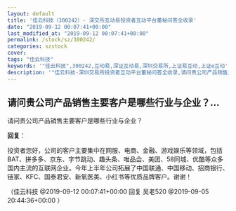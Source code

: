 ```yaml
---
layout: default
title: '佳云科技（300242）- 深交所互动易投资者互动平台董秘问答全收录'
date: "2019-09-12 00:07:41+00:00"
last_modified_at: "2019-09-12 00:07:41+00:00"
permalink: /stock/sz/300242/
categories: szstock
cover: 
tags: "佳云科技"
keywords: '"佳云科技",300242,互动易,深证互动易,深圳交易所,上证易互动,上证e互动'
description: '"佳云科技-深圳交易所投资者互动平台董秘问答全收录,请问贵公司产品销售主要客户是哪些行业与企业？"'
---
```


## 请问贵公司产品销售主要客户是哪些行业与企业？...

请问贵公司产品销售主要客户是哪些行业与企业？

**回复**：

投资者您好，公司的客户主要集中在网服、电商、金融、游戏娱乐等领域，包括BAT、拼多多、京东、字节跳动、趣头条、唯品会、美团、58同城、优酷等众多国内主流的互联网企业。今年上半年公司拓展了中国联通、中国移动、招商银行、链家、KFC、国泰君安、新氧医美、小红书等优质品牌客户。谢谢！ 

（佳云科技  @2019-09-12 00:07:41+00:00 回复 吴老520  @2019-09-05 20:44:36+00:00 ）

